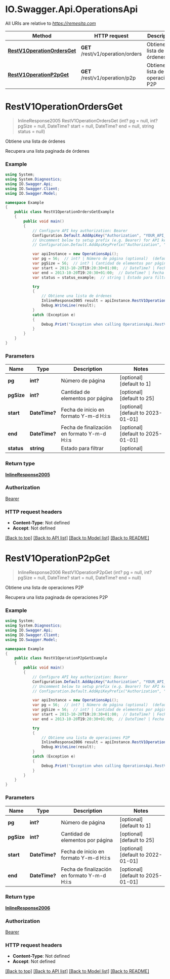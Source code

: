 # IO.Swagger.Api.OperationsApi

All URIs are relative to *https://remesita.com*

Method | HTTP request | Description
------------- | ------------- | -------------
[**RestV1OperationOrdersGet**](OperationsApi.md#restv1operationordersget) | **GET** /rest/v1/operation/orders | Obtiene una lista de órdenes
[**RestV1OperationP2pGet**](OperationsApi.md#restv1operationp2pget) | **GET** /rest/v1/operation/p2p | Obtiene una lista de operaciones P2P


<a name="restv1operationordersget"></a>
# **RestV1OperationOrdersGet**
> InlineResponse2005 RestV1OperationOrdersGet (int? pg = null, int? pgSize = null, DateTime? start = null, DateTime? end = null, string status = null)

Obtiene una lista de órdenes

Recupera una lista paginada de órdenes

### Example
```csharp
using System;
using System.Diagnostics;
using IO.Swagger.Api;
using IO.Swagger.Client;
using IO.Swagger.Model;

namespace Example
{
    public class RestV1OperationOrdersGetExample
    {
        public void main()
        {
            // Configure API key authorization: Bearer
            Configuration.Default.AddApiKey("Authorization", "YOUR_API_KEY");
            // Uncomment below to setup prefix (e.g. Bearer) for API key, if needed
            // Configuration.Default.AddApiKeyPrefix("Authorization", "Bearer");

            var apiInstance = new OperationsApi();
            var pg = 56;  // int? | Número de página (optional)  (default to 1)
            var pgSize = 56;  // int? | Cantidad de elementos por página (optional)  (default to 25)
            var start = 2013-10-20T19:20:30+01:00;  // DateTime? | Fecha de inicio en formato Y-m-d H:i:s (optional)  (default to 2023-01-01)
            var end = 2013-10-20T19:20:30+01:00;  // DateTime? | Fecha de finalización en formato Y-m-d H:i:s (optional)  (default to 2025-01-01)
            var status = status_example;  // string | Estado para filtrar (optional) 

            try
            {
                // Obtiene una lista de órdenes
                InlineResponse2005 result = apiInstance.RestV1OperationOrdersGet(pg, pgSize, start, end, status);
                Debug.WriteLine(result);
            }
            catch (Exception e)
            {
                Debug.Print("Exception when calling OperationsApi.RestV1OperationOrdersGet: " + e.Message );
            }
        }
    }
}
```

### Parameters

Name | Type | Description  | Notes
------------- | ------------- | ------------- | -------------
 **pg** | **int?**| Número de página | [optional] [default to 1]
 **pgSize** | **int?**| Cantidad de elementos por página | [optional] [default to 25]
 **start** | **DateTime?**| Fecha de inicio en formato Y-m-d H:i:s | [optional] [default to 2023-01-01]
 **end** | **DateTime?**| Fecha de finalización en formato Y-m-d H:i:s | [optional] [default to 2025-01-01]
 **status** | **string**| Estado para filtrar | [optional] 

### Return type

[**InlineResponse2005**](InlineResponse2005.md)

### Authorization

[Bearer](../README.md#Bearer)

### HTTP request headers

 - **Content-Type**: Not defined
 - **Accept**: Not defined

[[Back to top]](#) [[Back to API list]](../README.md#documentation-for-api-endpoints) [[Back to Model list]](../README.md#documentation-for-models) [[Back to README]](../README.md)

<a name="restv1operationp2pget"></a>
# **RestV1OperationP2pGet**
> InlineResponse2006 RestV1OperationP2pGet (int? pg = null, int? pgSize = null, DateTime? start = null, DateTime? end = null)

Obtiene una lista de operaciones P2P

Recupera una lista paginada de operaciones P2P

### Example
```csharp
using System;
using System.Diagnostics;
using IO.Swagger.Api;
using IO.Swagger.Client;
using IO.Swagger.Model;

namespace Example
{
    public class RestV1OperationP2pGetExample
    {
        public void main()
        {
            // Configure API key authorization: Bearer
            Configuration.Default.AddApiKey("Authorization", "YOUR_API_KEY");
            // Uncomment below to setup prefix (e.g. Bearer) for API key, if needed
            // Configuration.Default.AddApiKeyPrefix("Authorization", "Bearer");

            var apiInstance = new OperationsApi();
            var pg = 56;  // int? | Número de página (optional)  (default to 1)
            var pgSize = 56;  // int? | Cantidad de elementos por página (optional)  (default to 25)
            var start = 2013-10-20T19:20:30+01:00;  // DateTime? | Fecha de inicio en formato Y-m-d H:i:s (optional)  (default to 2022-01-01)
            var end = 2013-10-20T19:20:30+01:00;  // DateTime? | Fecha de finalización en formato Y-m-d H:i:s (optional)  (default to 2025-01-01)

            try
            {
                // Obtiene una lista de operaciones P2P
                InlineResponse2006 result = apiInstance.RestV1OperationP2pGet(pg, pgSize, start, end);
                Debug.WriteLine(result);
            }
            catch (Exception e)
            {
                Debug.Print("Exception when calling OperationsApi.RestV1OperationP2pGet: " + e.Message );
            }
        }
    }
}
```

### Parameters

Name | Type | Description  | Notes
------------- | ------------- | ------------- | -------------
 **pg** | **int?**| Número de página | [optional] [default to 1]
 **pgSize** | **int?**| Cantidad de elementos por página | [optional] [default to 25]
 **start** | **DateTime?**| Fecha de inicio en formato Y-m-d H:i:s | [optional] [default to 2022-01-01]
 **end** | **DateTime?**| Fecha de finalización en formato Y-m-d H:i:s | [optional] [default to 2025-01-01]

### Return type

[**InlineResponse2006**](InlineResponse2006.md)

### Authorization

[Bearer](../README.md#Bearer)

### HTTP request headers

 - **Content-Type**: Not defined
 - **Accept**: Not defined

[[Back to top]](#) [[Back to API list]](../README.md#documentation-for-api-endpoints) [[Back to Model list]](../README.md#documentation-for-models) [[Back to README]](../README.md)

